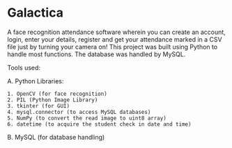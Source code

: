 # Galactica
A face recognition attendance software wherein you can create an account, login, enter your details, register and get your attendance marked in a CSV file just by turning your camera on! This project was built using Python to handle most functions. The database was handled by MySQL.

Tools used:

A. Python Libraries:

    1. OpenCV (for face recognition)
    2. PIL (Python Image Library)
    3. tkinter (for GUI)
    4. mysql.connector (to access MySQL databases)
    5. NumPy (to convert the read image to uint8 array)
    6. datetime (to acquire the student check in date and time)
    
B. MySQL (for database handling)
